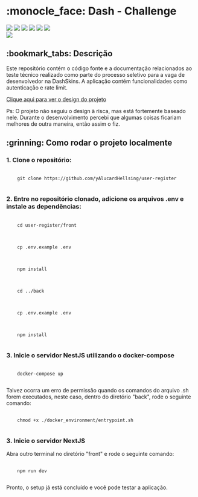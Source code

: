 <h1>:monocle_face: Dash - Challenge</a></h1>

<div style="display: inline_block">
  <img src="https://img.shields.io/badge/TypeScript-brightgreen"/>
  <img src="https://img.shields.io/badge/ReactJs-brightgreen"/>
  <img src="https://img.shields.io/badge/Styled Components-brightgreen"/>
  <img src="https://img.shields.io/badge/NextJS-brightgreen"/>
  <img src="https://img.shields.io/badge/NestJS-brightgreen"/>
  <img src="https://img.shields.io/badge/MongoDb-brightgreen"/>
</div>

<img src ="https://cdn.discordapp.com/attachments/1118878755960651878/1214587842630516816/image.png?ex=65f9a813&is=65e73313&hm=678a05130cbf213dbdbde0afb8e2eb5d1b463cd7938d0a525ff54925d37be584&" />

<h2>:bookmark_tabs: Descrição</h2>
<p>Este repositório contém o código fonte e a documentação relacionados ao teste técnico realizado como parte do processo seletivo para a vaga de desenvolvedor na DashSkins. A aplicação contém funcionalidades como autenticação e rate limit.</p>

<a href="https://www.figma.com/file/TCkQSBYF6zzknsdVjYKr0f/Test?type=design&node-id=0%3A1&mode=dev&t=Wh3Ct2N9PTVjeUnJ-1">Clique aqui para ver o design do projeto</a>
<p>Ps: O projeto não seguiu o design à risca, mas está fortemente baseado nele. Durante o desenvolvimento percebi que algumas coisas ficariam melhores de outra maneira, então assim o fiz.</p>

<h2>:grinning: Como rodar o projeto localmente</h2>

<h3>1. Clone o repositório:</h3>
<pre>
  <code>
    git clone https://github.com/yAlucardHellsing/user-register
  </code>
</pre>

<h3>2. Entre no repositório clonado, adicione os arquivos .env e instale as dependências:</h3>
<pre>
  <code>
    cd user-register/front
  </code>
</pre>
<pre>
  <code>
    cp .env.example .env
  </code>
</pre>
<pre>
  <code>
    npm install
  </code>
</pre>

<pre>
  <code>
    cd ../back
  </code>
</pre>
<pre>
  <code>
    cp .env.example .env
  </code>
</pre>
<pre>
  <code>
    npm install
  </code>
</pre>

<h3>3. Inicie o servidor NestJS utilizando o docker-compose</h3>
<pre>
  <code>
    docker-compose up
  </code>
</pre>
Talvez ocorra um erro de permissão quando os comandos do arquivo .sh forem executados, neste caso, dentro do diretório "back", rode o seguinte comando:
<pre>
  <code>
    chmod +x ./docker_environment/entrypoint.sh
  </code>
</pre>

<h3>3. Inicie o servidor NextJS</h3>
Abra outro terminal no diretório "front" e rode o seguinte comando:
<pre>
  <code>
    npm run dev
  </code>
</pre>
Pronto, o setup já está concluído e você pode testar a aplicação.
